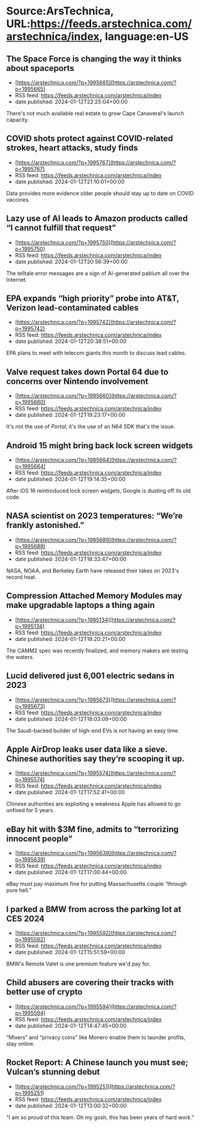 # Source:ArsTechnica, URL:https://feeds.arstechnica.com/arstechnica/index, language:en-US

## The Space Force is changing the way it thinks about spaceports
 - [https://arstechnica.com/?p=1995665](https://arstechnica.com/?p=1995665)
 - RSS feed: https://feeds.arstechnica.com/arstechnica/index
 - date published: 2024-01-12T22:25:04+00:00

There's not much available real estate to grow Cape Canaveral's launch capacity.

## COVID shots protect against COVID-related strokes, heart attacks, study finds
 - [https://arstechnica.com/?p=1995767](https://arstechnica.com/?p=1995767)
 - RSS feed: https://feeds.arstechnica.com/arstechnica/index
 - date published: 2024-01-12T21:10:01+00:00

Data provides more evidence older people should stay up to date on COVID vaccines.

## Lazy use of AI leads to Amazon products called “I cannot fulfill that request”
 - [https://arstechnica.com/?p=1995750](https://arstechnica.com/?p=1995750)
 - RSS feed: https://feeds.arstechnica.com/arstechnica/index
 - date published: 2024-01-12T20:56:39+00:00

The telltale error messages are a sign of AI-generated pablum all over the Internet.

## EPA expands “high priority” probe into AT&T, Verizon lead-contaminated cables
 - [https://arstechnica.com/?p=1995742](https://arstechnica.com/?p=1995742)
 - RSS feed: https://feeds.arstechnica.com/arstechnica/index
 - date published: 2024-01-12T20:38:51+00:00

EPA plans to meet with telecom giants this month to discuss lead cables.

## Valve request takes down Portal 64 due to concerns over Nintendo involvement
 - [https://arstechnica.com/?p=1995660](https://arstechnica.com/?p=1995660)
 - RSS feed: https://feeds.arstechnica.com/arstechnica/index
 - date published: 2024-01-12T19:23:17+00:00

It's not the use of <em>Portal</em>, it's the use of an N64 SDK that's the issue.

## Android 15 might bring back lock screen widgets
 - [https://arstechnica.com/?p=1995664](https://arstechnica.com/?p=1995664)
 - RSS feed: https://feeds.arstechnica.com/arstechnica/index
 - date published: 2024-01-12T19:14:35+00:00

After iOS 16 reintroduced lock screen widgets, Google is dusting off its old code.

## NASA scientist on 2023 temperatures: “We’re frankly astonished.”
 - [https://arstechnica.com/?p=1995689](https://arstechnica.com/?p=1995689)
 - RSS feed: https://feeds.arstechnica.com/arstechnica/index
 - date published: 2024-01-12T18:33:47+00:00

NASA, NOAA, and Berkeley Earth have released their takes on 2023's record heat.

## Compression Attached Memory Modules may make upgradable laptops a thing again
 - [https://arstechnica.com/?p=1995134](https://arstechnica.com/?p=1995134)
 - RSS feed: https://feeds.arstechnica.com/arstechnica/index
 - date published: 2024-01-12T18:20:21+00:00

The CAMM2 spec was recently finalized, and memory makers are testing the waters.

## Lucid delivered just 6,001 electric sedans in 2023
 - [https://arstechnica.com/?p=1995673](https://arstechnica.com/?p=1995673)
 - RSS feed: https://feeds.arstechnica.com/arstechnica/index
 - date published: 2024-01-12T18:03:09+00:00

The Saudi-backed builder of high-end EVs is not having an easy time.

## Apple AirDrop leaks user data like a sieve. Chinese authorities say they’re scooping it up.
 - [https://arstechnica.com/?p=1995574](https://arstechnica.com/?p=1995574)
 - RSS feed: https://feeds.arstechnica.com/arstechnica/index
 - date published: 2024-01-12T17:52:41+00:00

Chinese authorities are exploiting a weakness Apple has allowed to go unfixed for 5 years.

## eBay hit with $3M fine, admits to “terrorizing innocent people”
 - [https://arstechnica.com/?p=1995639](https://arstechnica.com/?p=1995639)
 - RSS feed: https://feeds.arstechnica.com/arstechnica/index
 - date published: 2024-01-12T17:00:44+00:00

eBay must pay maximum fine for putting Massachusetts couple “through pure hell.”

## I parked a BMW from across the parking lot at CES 2024
 - [https://arstechnica.com/?p=1995592](https://arstechnica.com/?p=1995592)
 - RSS feed: https://feeds.arstechnica.com/arstechnica/index
 - date published: 2024-01-12T15:51:59+00:00

BMW's Remote Valet is one premium feature we'd pay for.

## Child abusers are covering their tracks with better use of crypto
 - [https://arstechnica.com/?p=1995594](https://arstechnica.com/?p=1995594)
 - RSS feed: https://feeds.arstechnica.com/arstechnica/index
 - date published: 2024-01-12T14:47:45+00:00

“Mixers” and “privacy coins” like Monero enable them to launder profits, stay online.

## Rocket Report: A Chinese launch you must see; Vulcan’s stunning debut
 - [https://arstechnica.com/?p=1995251](https://arstechnica.com/?p=1995251)
 - RSS feed: https://feeds.arstechnica.com/arstechnica/index
 - date published: 2024-01-12T13:00:32+00:00

"I am so proud of this team. Oh my gosh, this has been years of hard work."

